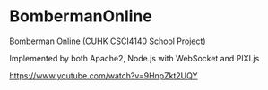 BombermanOnline
===============

Bomberman Online (CUHK CSCI4140 School Project)

Implemented by both Apache2, Node.js with WebSocket and PIXI.js

https://www.youtube.com/watch?v=9HnpZkt2UQY
